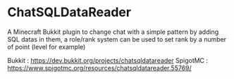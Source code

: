 # ChatSQLDataReader
A Minecraft Bukkit plugin to change chat with a simple pattern by adding SQL datas in them, a role/rank system can be used to set rank by a number of point (level for example)

Bukkit : https://dev.bukkit.org/projects/chatsqldatareader
SpigotMC : https://www.spigotmc.org/resources/chatsqldatareader.55769/
